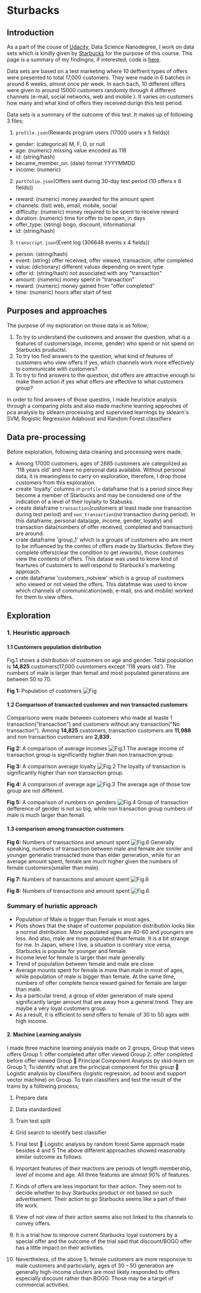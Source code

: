# Sturbacks

## Introduction
As a part of the couse of [Udacity](https://www.udacity.com/), Data Science Nanodegree, I work on data sets which is kindly given by [Starbucks](https://www.starbucks.com/) for the purpose of this course. This page is a summary of my findingns, if interested, code is [here](https://github.com/wythe0513/Starbucks).

Data sets are based on a test marketing where 10 deffrent types of offers were presented to total 17,000 customers. They were made in 6 batches in around 6 weeks, almost once per week. In each bach, 10 different offers were given to around 15000 customers randomly through 4 different channels (e-mail, social networks, web and mobile ). It varies on customers how many and what kind of offers they received durign this test period.

Data sets is a summary of the outcome of this test. It makes up of following 3 files;

1. `profile.json`(Rewards program users (17000 users x 5 fields))
- gender: (categorical) M, F, O, or null
- age: (numeric) missing value encoded as 118
- id: (string/hash)
- became_member_on: (date) format YYYYMMDD
- income: (numeric)

2. `portfolio.json`(Offers sent during 30-day test period (10 offers x 6 fields))
- reward: (numeric) money awarded for the amount spent
- channels: (list) web, email, mobile, social
- difficulty: (numeric) money required to be spent to receive reward
- duration: (numeric) time for offer to be open, in days
- offer_type: (string) bogo, discount, informational
- id: (string/hash)

3. `transcript.json`(Event log (306648 events x 4 fields))
- person: (string/hash)
- event: (string) offer received, offer viewed, transaction, offer completed
- value: (dictionary) different values depending on event type
- offer id: (string/hash) not associated with any "transaction"
- amount: (numeric) money spent in "transaction"
- reward: (numeric) money gained from "offer completed"
- time: (numeric) hours after start of test


## Purposes and approaches

The purpose of my exploration on those data is as follow;

1. To try to understand the customers and answer the question, what is a features of customers(age, income, gender) who spend or not spend on Starbucks pruductsl. 
2. To try too find answers to the question, what kind of features of customers who view offers if yes, which channels work more effectively to communicate with
customers?
3. To try to find answers to the question, did offers are attractive enough to make them action if yes what offers are effective to what customers group?

In order to find answers of those questins, I made heuristice analysis through a comparing plots and also made machine learning approches of pca analysis by sklearn processing and supervised learnings by sklearn's SVM, Rogistic Regression Adaboost and Random Forest classifiers 

## Data pre-processing

Before exploration, following data cleaning and processing were made.

- Among 17000 customers, ages of 2885 customers are categolized as ‘118 years old’ and have no personal data
available. Without personal data, it is meaningless to carry on exploration, therefore, I drop those customers from this exploration.
- create 'loyalty' columns in `profile` dataframe that is a period since they become a member of Starbucks and may be considered one of the indication of a level of their loylaity to Stabusks.
- create dataframe `transaction`(customers at least made one transaction during test period) and `non_transaction`(no transaction during period). In this dataframe, personal data(age, income, gender, loyalty) and transaction data(numbers of offer received, completed and transaction) are around.
- crate dataframe 'group_1' which is a groups of customers who are ment to be influenced by the contes of offers made by Starbucks. Before they complete offers(clear the condition to get rewards), those costomes view the contents of offers. This datase was used to konw kind of feartures of customers to well respond to Starbucks's marketing approach.
- crate dataframe 'customers_notview' which is a group of customers who viewed or not viewd the offers. This datafmae was used to know which channels of communication(web, e-mail, sns and mobile) worked for them to view offers.

## Exploration

### 1. Heuristic approach

#### 1.1 Customers population distribution

Fig.1 shows a distribution of customers on age and gender. Total population is **14,825** customers(17,000 cusmtomers except '118 years old'). The numbers of male is larger than femail and most populated generations are between 50 to 70.

**Fig 1:**  Population of customers
![Fig](https://raw.githubusercontent.com/wythe0513/boilerplate/master/source/population.png)



#### 1.2 Comparison of transacted customes and non transacted customers

Comparisons were made between customers who made at leaste 1 transaction("transaction") and customers without any transaction("No transaction"). Among **14,825** customers, transaction customers are **11,986** and non transaction customers are **2,839**.

**Fig 2:**  A comparison of average incomes
![Fig.1](https://raw.githubusercontent.com/wythe0513/boilerplate/master/source/download.png)
The average income of transaction group is significantly higher than non transaction group.

**Fig 3:**  A comparison average loyalty
![Fig.2](https://raw.githubusercontent.com/wythe0513/boilerplate/master/source/loyalty.png)
The loyalty of transaction is significantly higher than non transaction group.

**Fig 4:**  A comparison of average age
![Fig.3](https://raw.githubusercontent.com/wythe0513/boilerplate/master/source/age.png)
The average age of those tow group are not different.

**Fig 5:**  A comparison of numbers on genders
![Fig.4](https://raw.githubusercontent.com/wythe0513/boilerplate/master/source/gender.png)
Group of transaction defference of gender is not so big, while non transaction group numbers of male is much larger than femail.

#### 1.3 comparison among transaction customers



**Fig 6:**  Numbers of transactions and amount spent 
![Fig.6](https://raw.githubusercontent.com/wythe0513/boilerplate/master/source/transaction_amount.png)
Generally speaking, numbers of transaction between male and female are similer and younger generatio transacted more than elder generation, while for an average amount spent, female are much higher given the numbers of female customers(smaller than male).

**Fig 7:**  Numbers of transactions and amount spent 
![Fig.6](https://raw.githubusercontent.com/wythe0513/boilerplate/master/source/completion_ratio.png)

**Fig 8:**  Numbers of transactions and amount spent 
![Fig.6](https://raw.githubusercontent.com/wythe0513/boilerplate/master/source/spent_.png)

### Summary of huristic approach

- Population of Male is bigger than Female in most ages.
- Plots shows that the shape of customer population distribution looks like a normal distribution. More populated ages are 40-60 and youngers are less. And also, male are more populated than female. It is a bit strange for me. In Japan, where I live, a situation is contrary vice versa, Starbucks is popular for younger and female.
- Income level for female is larger than male generally
- Trend of population between female and male are close.
- Average mounts spent for female is more than male in most of ages, while population of male is bigger than female. At the same time, numbers of offer complete hence reward gained for female are larger than male.
- As a particular trend, a group of elder generation of male spend significantly larger amount that are away from a general trend. They are maybe a very loyal customers group.
- As a result, it is efficient to send offers to female of 30 to 50 ages with high income.

#### 2. Machine Learning analysis
I made three machine learning analysis made on 2 groups,
Group that views offers
Group 1: offer completed after offer viewed
Group 2: offer completed before offer viewed
Group
 Principal Component Analysis by skid-learn on Group 1;
To identify what are the principal component for this group
 Logistic analysis by classifiers (logistic regression, ad boost and support vector
machine) on Group.
To train classifiers and test the result of the trains by a following process;
1. Prepare data
2. Data standardized

3. Train test split
4. Grid search to identify best classifier
5. Final test
 Logistic analysis by random forest
Same approach made besides 4 and 5
The above different approaches showed reasonably similar outcome as follows.
1. Important features of their reactions are periods of length membership, level of income
and age. All three features are almost 90% of features.
2. Kinds of offers are less important for their action. They seem not to decide whether to
buy Starbucks product or not based on such advertisement. Their action to go
Starbucks seems like a part of their life work.
3. View of not view of their action seems also not linked to the channels to convey offers.
4. It is a trial how to improve current Starbucks loyal customers by a special offer and the
outcome of the trial said that discount/BOGO offer has a little impact on their activities.
5. Nevertheless, of the above 5, female customers are more responsive to male
customers and particularly, ages of 30 – 50 generation are generally high-income
clusters are most likely responded to offers especially discount rather than BOGO.
Those may be a target of commercial activities.

